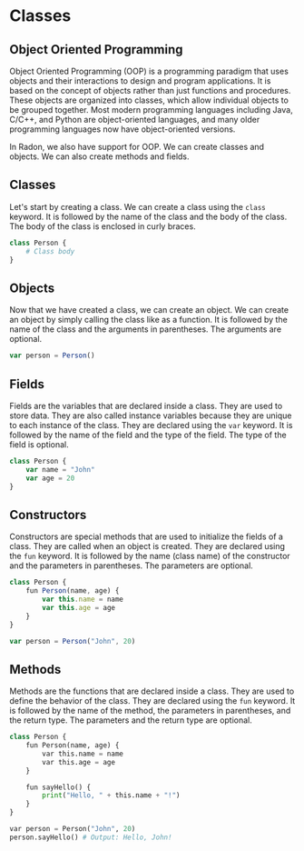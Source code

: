 # Classes

## Object Oriented Programming

Object Oriented Programming (OOP) is a programming paradigm that uses objects and their interactions to design and program applications. It is based on the concept of objects rather than just functions and procedures. These objects are organized into classes, which allow individual objects to be grouped together. Most modern programming languages including Java, C/C++, and Python are object-oriented languages, and many older programming languages now have object-oriented versions. 

In Radon, we also have support for OOP. We can create classes and objects. We can also create methods and fields.

## Classes

Let's start by creating a class. We can create a class using the `class` keyword. It is followed by the name of the class and the body of the class. The body of the class is enclosed in curly braces.

```py linenums="1" title="classes.rn"
class Person {
    # Class body
}
```

## Objects

Now that we have created a class, we can create an object. We can create an object by simply calling the class like as a function. It is followed by the name of the class and the arguments in parentheses. The arguments are optional.

```js linenums="1" title="objects.rn"
var person = Person()
```

## Fields

Fields are the variables that are declared inside a class. They are used to store data. They are also called instance variables because they are unique to each instance of the class. They are declared using the `var` keyword. It is followed by the name of the field and the type of the field. The type of the field is optional.

```js linenums="1" title="fields.rn"
class Person {
    var name = "John"
    var age = 20
}
```

## Constructors

Constructors are special methods that are used to initialize the fields of a class. They are called when an object is created. They are declared using the `fun` keyword. It is followed by the name (class name) of the constructor and the parameters in parentheses. The parameters are optional.

```js linenums="1" title="constructors.rn"
class Person {
    fun Person(name, age) {
        var this.name = name
        var this.age = age
    }
}

var person = Person("John", 20)
```

## Methods

Methods are the functions that are declared inside a class. They are used to define the behavior of the class. They are declared using the `fun` keyword. It is followed by the name of the method, the parameters in parentheses, and the return type. The parameters and the return type are optional.

```py linenums="1" title="methods.rn"
class Person {
    fun Person(name, age) {
        var this.name = name
        var this.age = age
    }

    fun sayHello() {
        print("Hello, " + this.name + "!")
    }
}

var person = Person("John", 20)
person.sayHello() # Output: Hello, John!

```
